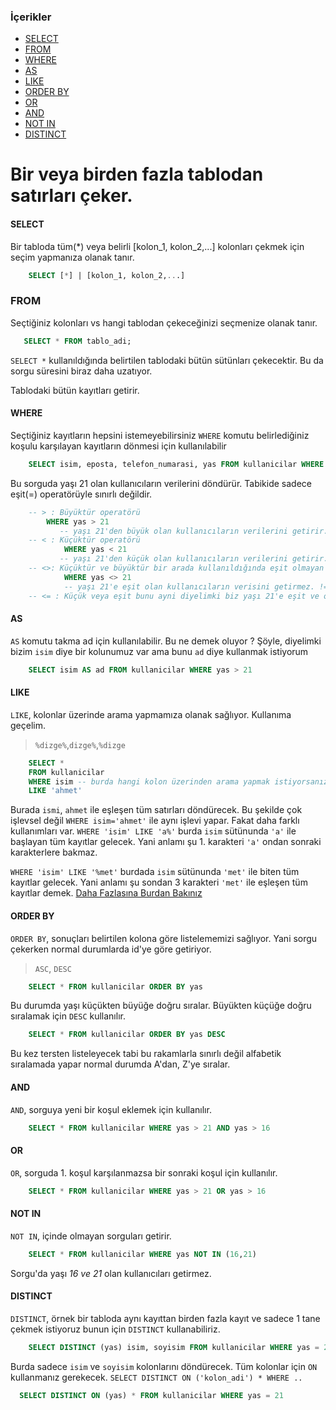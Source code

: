 ### İçerikler
* [SELECT](#select)
* [FROM](#from)
* [WHERE](#where)
* [AS](#as)
* [LIKE](#like)
* [ORDER BY](#order-by)
* [OR](#OR)
* [AND](#and)
* [NOT IN](#not-in)
* [DISTINCT](#distinct)
# Bir veya birden fazla tablodan satırları çeker.
#### SELECT
Bir tabloda tüm(*) veya belirli [kolon_1, kolon_2,...] kolonları çekmek için seçim yapmanıza olanak tanır.

```SQL
    SELECT [*] | [kolon_1, kolon_2,...]
```
### FROM 
Seçtiğiniz kolonları vs hangi tablodan çekeceğinizi seçmenize olanak tanır.
```SQL 
   SELECT * FROM tablo_adi;

```
`SELECT *` kullanıldığında belirtilen tablodaki bütün sütünları çekecektir. Bu da sorgu süresini biraz daha uzatıyor.

Tablodaki bütün kayıtları getirir.

#### WHERE
Seçtiğiniz kayıtların hepsini istemeyebilirsiniz `WHERE` komutu belirlediğiniz koşulu karşılayan kayıtların dönmesi için kullanılabilir

```SQL
    SELECT isim, eposta, telefon_numarasi, yas FROM kullanicilar WHERE yas = 21
```
Bu sorguda yaşı 21 olan kullanıcıların verilerini döndürür. Tabikide sadece eşit(=) operatörüyle sınırlı değildir. 
```SQL
    -- > : Büyüktür operatörü 
        WHERE yas > 21 
           -- yaşı 21'den büyük olan kullanıcıların verilerini getirir.
    -- < : Küçüktür operatörü
            WHERE yas < 21 
           -- yaşı 21'den küçük olan kullanıcıların verilerini getirir.
    -- <>: Küçüktür ve büyüktür bir arada kullanıldığında eşit olmayan yani 
            WHERE yas <> 21 
            -- yaşı 21'e eşit olan kullanıcıların verisini getirmez. != bu operatör ile aynı işlevi yapar.
    -- <= : Küçük veya eşit bunu ayni diyelimki biz yaşı 21'e eşit ve ondan küçük olanları çekmek istiyoruz bu kullanım yeterli
```
#### AS
`AS` komutu takma ad için kullanılabilir. Bu ne demek oluyor ?
Şöyle, diyelimki bizim `isim` diye bir kolunumuz var ama bunu `ad` diye kullanmak istiyorum
```SQL
    SELECT isim AS ad FROM kullanicilar WHERE yas > 21
```

#### LIKE 
`LIKE`, kolonlar üzerinde arama yapmamıza olanak sağlıyor. Kullanıma geçelim.
> `%dizge%`,`dizge%`,`%dizge`
```SQL
    SELECT * 
    FROM kullanicilar 
    WHERE isim -- burda hangi kolon üzerinden arama yapmak istiyorsanız onu belirtin.
    LIKE 'ahmet'
```
Burada `ismi`, `ahmet` ile eşleşen tüm satırları döndürecek. Bu şekilde çok işlevsel değil `WHERE isim='ahmet'` ile aynı işlevi yapar. Fakat daha farklı kullanımları var. 
``WHERE 'isim' LIKE 'a%'`` burda `isim` sütünunda `'a'` ile başlayan tüm kayıtlar gelecek. Yani anlamı şu 1. karakteri `'a'` ondan sonraki karakterlere bakmaz.

``WHERE 'isim' LIKE '%met'`` burdada `isim` sütünunda `'met'` ile biten tüm kayıtlar gelecek. Yani anlamı şu sondan 3 karakteri `'met'` ile eşleşen tüm kayıtlar demek. [Daha Fazlasına Burdan Bakınız](https://www.postgresql.org/docs/current/functions-matching.html)

#### ORDER BY
`ORDER BY`, sonuçları belirtilen kolona göre listelememizi sağlıyor. Yani sorgu çekerken normal durumlarda id'ye göre getiriyor.
>``ASC``, ``DESC``
```SQL 
    SELECT * FROM kullanicilar ORDER BY yas 
```
Bu durumda yaşı küçükten büyüğe doğru sıralar. Büyükten küçüğe doğru sıralamak için ``DESC`` kullanılır.
```SQL 
    SELECT * FROM kullanicilar ORDER BY yas DESC 
```
Bu kez tersten listeleyecek tabi bu rakamlarla sınırlı değil alfabetik sıralamada yapar normal durumda A'dan, Z'ye sıralar.

#### AND 
`AND`, sorguya yeni bir koşul eklemek için kullanılır.
```SQL
    SELECT * FROM kullanicilar WHERE yas > 21 AND yas > 16
```
#### OR 
`OR`, sorguda 1. koşul karşılanmazsa bir sonraki koşul için kullanılır. 
```SQL
    SELECT * FROM kullanicilar WHERE yas > 21 OR yas > 16
```
#### NOT IN
`NOT IN`, içinde olmayan sorguları getirir.
```SQL
    SELECT * FROM kullanicilar WHERE yas NOT IN (16,21)
```
Sorgu'da yaşı *16 ve 21* olan kullanıcıları getirmez.

#### DISTINCT
`DISTINCT`, örnek bir tabloda aynı kayıttan birden fazla kayıt ve sadece 1 tane çekmek istiyoruz bunun için `DISTINCT` kullanabiliriz.
```SQL
    SELECT DISTINCT (yas) isim, soyisim FROM kullanicilar WHERE yas = 21
```
Burda sadece `isim` ve `soyisim` kolonlarını döndürecek. Tüm kolonlar için `ON` kullanmanız gerekecek. `SELECT DISTINCT ON ('kolon_adi') * WHERE ..`
```SQL 
  SELECT DISTINCT ON (yas) * FROM kullanicilar WHERE yas = 21
```